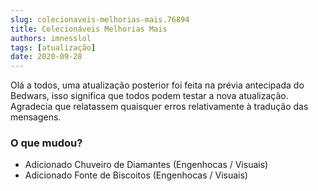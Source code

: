 ```yaml
---
slug: colecionaveis-melhorias-mais.76894
title: Colecionáveis Melhorias Mais
authors: imnesslol
tags: [atualização]
date: 2020-09-28
---
```


Olá a todos, uma atualização posterior foi feita na prévia antecipada do Bedwars, isso significa que todos podem testar a nova atualização. Agradecia que relatassem quaisquer erros relativamente à tradução das mensagens.

<!-- truncate -->

### O que mudou?
* Adicionado Chuveiro de Diamantes (Engenhocas / Visuais)
* Adicionado Fonte de Biscoitos (Engenhocas / Visuais)
